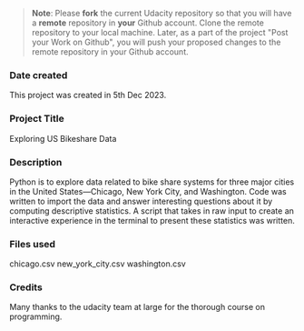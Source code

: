 >**Note**: Please **fork** the current Udacity repository so that you will have a **remote** repository in **your** Github account. Clone the remote repository to your local machine. Later, as a part of the project "Post your Work on Github", you will push your proposed changes to the remote repository in your Github account.

### Date created
This project was created in 5th Dec 2023.

### Project Title
Exploring US Bikeshare Data

### Description
Python is to explore data related to bike share systems for three major cities in the United States—Chicago, New York City, and Washington. Code was written to import the data and answer interesting questions about it by computing descriptive statistics. A script that takes in raw input to create an interactive experience in the terminal to present these statistics was written.

### Files used
chicago.csv
new_york_city.csv
washington.csv

### Credits
Many thanks to the udacity team at large for the thorough course on programming. 
